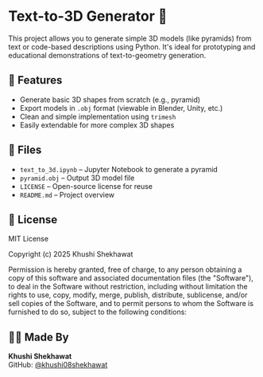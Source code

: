 # Text-to-3D Generator 🧊

This project allows you to generate simple 3D models (like pyramids) from text or code-based descriptions using Python. It's ideal for prototyping and educational demonstrations of text-to-geometry generation.

## 🔧 Features

- Generate basic 3D shapes from scratch (e.g., pyramid)
- Export models in `.obj` format (viewable in Blender, Unity, etc.)
- Clean and simple implementation using `trimesh`
- Easily extendable for more complex 3D shapes

## 📁 Files

- `text_to_3d.ipynb` – Jupyter Notebook to generate a pyramid
- `pyramid.obj` – Output 3D model file
- `LICENSE` – Open-source license for reuse
- `README.md` – Project overview

## 📜 License

MIT License

Copyright (c) 2025 Khushi Shekhawat

Permission is hereby granted, free of charge, to any person obtaining a copy
of this software and associated documentation files (the "Software"), to deal
in the Software without restriction, including without limitation the rights
to use, copy, modify, merge, publish, distribute, sublicense, and/or sell
copies of the Software, and to permit persons to whom the Software is
furnished to do so, subject to the following conditions:


## 👩‍💻 Made By

**Khushi Shekhawat**  
GitHub: [@khushi08shekhawat](https://github.com/khushi08shekhawat)
